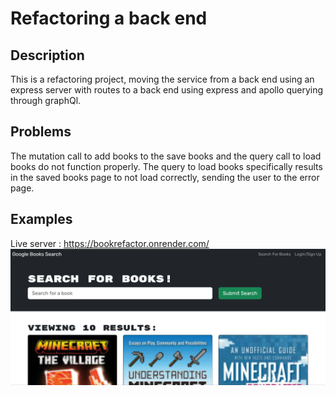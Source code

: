 # Refactoring a back end
## Description
This is a refactoring project, moving the service from a back end using an express server with routes to a back end using express and apollo querying through graphQl.  
## Problems
The mutation call to add books to the save books and the query call to load books do not function properly.  The query to load books specifically results in the saved books page to not load correctly, sending the user to the error page.  
## Examples
Live server : https://bookrefactor.onrender.com/ 
![Image of a search for "Minecraft" books.  Yes, they exist](./assets/bookRefactorImage.png) 